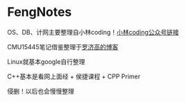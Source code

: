 # FengNotes

OS、DB、计网主要整理自小林coding！[小林coding公众号链接](https://www.xiaolincoding.com/)

CMU15445笔记借鉴整理于[罗济高的博客](https://cakebytheoceanluo.github.io/categories/CMU-15445/)

Linux就基本google自行整理

C++基本是看网上面经 + 侯捷课程 + CPP Primer

侵删！以后也会慢慢整理
